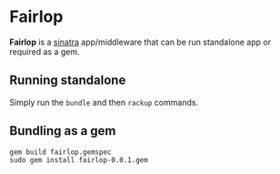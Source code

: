 # Fairlop

**Fairlop** is a [sinatra](http://www.sinatrarb.com) app/middleware that can be run standalone app or required as a gem.

## Running standalone
Simply run the ``bundle`` and then ``rackup`` commands.

## Bundling as a gem
    gem build fairlop.gemspec
    sudo gem install fairlop-0.0.1.gem